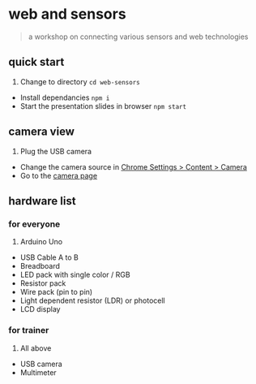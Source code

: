 # web and sensors

> a workshop on connecting various sensors and web technologies

## quick start

1. Change to directory `cd web-sensors`
- Install dependancies `npm i`
- Start the presentation slides in browser `npm start`

## camera view

1. Plug the USB camera
- Change the camera source in [Chrome Settings > Content > Camera](http://stackoverflow.com/a/14617402/496797)
- Go to the [camera page](http://localhost:8000/camera.html)

## hardware list

### for everyone

1. Arduino Uno
- USB Cable A to B
- Breadboard
- LED pack with single color / RGB
- Resistor pack
- Wire pack (pin to pin)
- Light dependent resistor (LDR) or photocell
- LCD display


### for trainer

1. All above
- USB camera
- Multimeter
